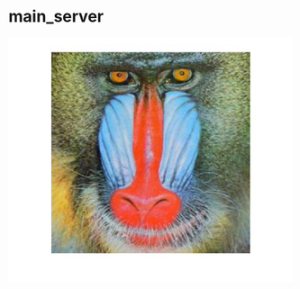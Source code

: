 # main_server
<img src = "https://github.com/avi8rubin/Software-Projects/blob/master/Monkey%20Filter/monkey1.jpg?raw=true" />


